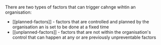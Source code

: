 There are two types of factors that can trigger cahnge wihtin an organisation:
- [[planned-factors]] - factors that are controlled and planned by the organisation an is set to be done at a fixed time
- [[unplanned-factors]] - factors that are not within the organisation's control that can happen at any or are previously unpreventable factors
